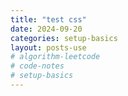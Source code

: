 ```yaml
---
title: "test css"
date: 2024-09-20
categories: setup-basics
layout: posts-use
# algorithm-leetcode
# code-notes
# setup-basics
---
```

<!-- 大綱引言 -->